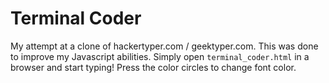 # Terminal Coder

My attempt at a clone of hackertyper.com / geektyper.com. This was done to improve my Javascript abilities. Simply open `terminal_coder.html` in a browser and start typing! Press the color circles to change font color.
